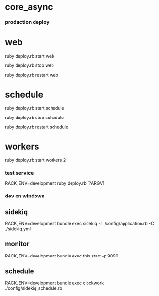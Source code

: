 core_async
=========

### production deploy  ###


# web #

ruby deploy.rb start web

ruby deploy.rb stop web

ruby deploy.rb restart web


# schedule #

ruby deploy.rb start schedule

ruby deploy.rb stop schedule

ruby deploy.rb restart schedule


# workers #

ruby deploy.rb start workers 2


### test service ###

RACK_ENV=development ruby deploy.rb [?ARGV]


### dev on windows ###

## sidekiq ###
RACK_ENV=development bundle exec sidekiq -r ./config/application.rb -C ./sidekiq.yml

## monitor ##
RACK_ENV=development bundle exec thin start -p 9090

##  schedule ##
RACK_ENV=development bundle exec clockwork ./config/sidekiq_schedule.rb











